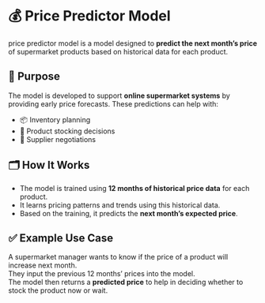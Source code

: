 # 💰 Price Predictor Model

price predictor model is a model designed to **predict the next month’s price** of supermarket products based on historical data for each product.

## 📌 Purpose

The model is developed to support **online supermarket systems** by providing early price forecasts. These predictions can help with:

- 📦 Inventory planning  
- 🛒 Product stocking decisions  
- 🤝 Supplier negotiations  

## 🗂️ How It Works

- The model is trained using **12 months of historical price data** for each product.
- It learns pricing patterns and trends using this historical data.
- Based on the training, it predicts the **next month’s expected price**.

## ✅ Example Use Case

A supermarket manager wants to know if the price of a product will increase next month.  
They input the previous 12 months’ prices into the model.  
The model then returns a **predicted price** to help in deciding whether to stock the product now or wait.
